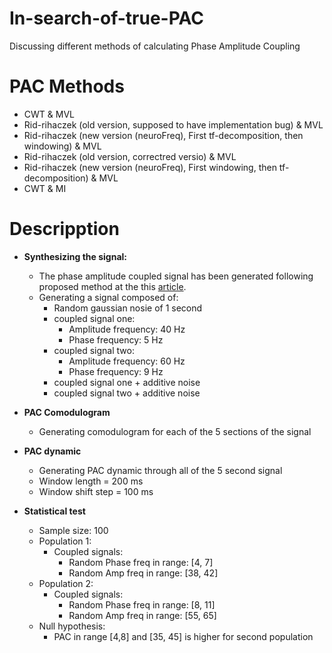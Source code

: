 # In-search-of-true-PAC
Discussing different methods of calculating Phase Amplitude Coupling

# PAC Methods
- CWT & MVL
- Rid-rihaczek (old version, supposed to have implementation bug) & MVL
- Rid-rihaczek (new version (neuroFreq), First tf-decomposition, then windowing) & MVL
- Rid-rihaczek (old version, correctred versio) & MVL
- Rid-rihaczek (new version (neuroFreq), First windowing, then tf-decomposition) & MVL
- CWT & MI

# Descripption
- **Synthesizing the signal:** 
    - The phase amplitude coupled signal has been generated following proposed method at the this [article](https://www.bing.com/search?pglt=675&q=tf-mvl+pac+article&cvid=d8cba1ff838e46c28e06b9a8381a2f28&gs_lcrp=EgZjaHJvbWUyBggAEEUYOdIBCTEyNjY4ajBqMagCALACAA&FORM=ANNTA1&PC=W069).
    - Generating a signal composed of:
        - Random gaussian nosie of 1 second
        - coupled signal one:
            - Amplitude frequency: 40 Hz
            - Phase frequency: 5 Hz
        - coupled signal two:
            - Amplitude frequency: 60 Hz
            - Phase frequency: 9 Hz
        - coupled signal one + additive noise
        - coupled signal two + additive noise

- **PAC Comodulogram**
    - Generating comodulogram for each of the 5 sections of the signal        
        
- **PAC dynamic**
    - Generating PAC dynamic through all of the 5 second signal
    - Window length = 200 ms
    - Window shift step = 100 ms

- **Statistical test**
    - Sample size: 100
    - Population 1:
        - Coupled signals:
            - Random Phase freq in range: [4, 7]
            - Random Amp freq in range: [38, 42]
    - Population 2:
        - Coupled signals:
            - Random Phase freq in range: [8, 11]
            - Random Amp freq in range: [55, 65]
    - Null hypothesis:
        - PAC in range [4,8] and [35, 45] is higher for second population


    